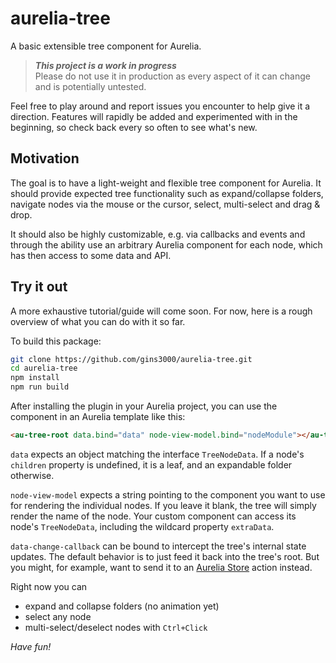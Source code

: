 # aurelia-tree

A basic extensible tree component for Aurelia.

> **_This project is a work in progress_**\
Please do not use it in production as every aspect of it can change and is potentially untested.

Feel free to play around and report issues you encounter to help give it a direction.
Features will rapidly be added and experimented with in the beginning, so check back every so often to see what's new.

## Motivation

The goal is to have a light-weight and flexible tree component for Aurelia.
It should provide expected tree functionality such as expand/collapse folders, navigate nodes via the mouse or the cursor,  select,  multi-select and drag & drop.

It should also be highly customizable, e.g. via callbacks and events and through the ability use an arbitrary Aurelia component for each node, which has then access to some data and API.

## Try it out

A more exhaustive tutorial/guide will come soon.
For now, here is a rough overview of what you can do with it so far.

To build this package:

```bash
git clone https://github.com/gins3000/aurelia-tree.git
cd aurelia-tree
npm install
npm run build
```

After installing the plugin in your Aurelia project, you can use the component in an Aurelia template like this:

```html
<au-tree-root data.bind="data" node-view-model.bind="nodeModule"></au-tree-root>
```

`data` expects an object matching the interface `TreeNodeData`.
If a node's `children` property is undefined, it is a leaf, and an expandable folder otherwise.

`node-view-model` expects a string pointing to the component you want to use for rendering the individual nodes.
If you leave it blank, the tree will simply render the name of the node.
Your custom component can access its node's `TreeNodeData`, including the wildcard property `extraData`.

`data-change-callback` can be bound to intercept the tree's internal state updates.
The default behavior is to just feed it back into the tree's root.
But you might, for example, want to send it to an [Aurelia Store](https://github.com/aurelia/store) action instead.

Right now you can

- expand and collapse folders (no animation yet)
- select any node
- multi-select/deselect nodes with `Ctrl+Click`

_Have fun!_
